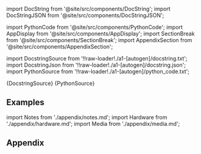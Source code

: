 
[//]: # (Custom component imports)

import DocString from '@site/src/components/DocString';
import DocStringJSON from '@site/src/components/DocStringJSON';

import PythonCode from '@site/src/components/PythonCode';
import AppDisplay from '@site/src/components/AppDisplay';
import SectionBreak from '@site/src/components/SectionBreak';
import AppendixSection from '@site/src/components/AppendixSection';

[//]: # (Docstring)

import DocstringSource from '!!raw-loader!./a1-[autogen]/docstring.txt';
import DocstringJson from '!!raw-loader!./a1-[autogen]/docstring.json';
import PythonSource from '!!raw-loader!./a1-[autogen]/python_code.txt';

<DocString>{DocstringSource}</DocString>
<DocStringJSON data={DocstringJson} />
<PythonCode GLink='TRANSFORMERS/ARITHMETIC/ADD/ADD.py'>{PythonSource}</PythonCode>

<SectionBreak />

    

[//]: # (Examples)

## Examples

<AppDisplay 
  GLink='TRANSFORMERS/ARITHMETIC/ADD'
  nodeLabel='ADD'>
</AppDisplay>

<SectionBreak />

    

[//]: # (Appendix)

import Notes from './appendix/notes.md';
import Hardware from './appendix/hardware.md';
import Media from './appendix/media.md';

## Appendix

<AppendixSection index={0} folderPath='nodes/TRANSFORMERS/ARITHMETIC/ADD/appendix/'><Notes /></AppendixSection>
<AppendixSection index={1} folderPath='nodes/TRANSFORMERS/ARITHMETIC/ADD/appendix/'><Hardware /></AppendixSection>
<AppendixSection index={2} folderPath='nodes/TRANSFORMERS/ARITHMETIC/ADD/appendix/'><Media /></AppendixSection>


